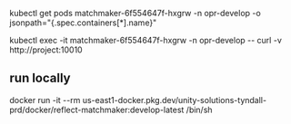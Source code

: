 kubectl get pods matchmaker-6f554647f-hxgrw -n opr-develop -o jsonpath="{.spec.containers[*].name}"

kubectl exec -it matchmaker-6f554647f-hxgrw  -n opr-develop -- curl -v http://project:10010


## run locally 
docker run -it --rm us-east1-docker.pkg.dev/unity-solutions-tyndall-prd/docker/reflect-matchmaker:develop-latest /bin/sh
